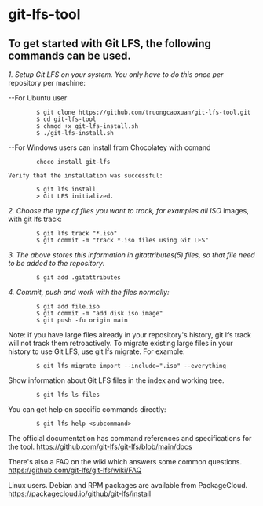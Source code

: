 # git-lfs-tool

## To get started with Git LFS, the following commands can be used.

*1. Setup Git LFS on your system. You only have to do this once per*
    repository per machine:

--For Ubuntu user
```
        $ git clone https://github.com/truongcaoxuan/git-lfs-tool.git
        $ cd git-lfs-tool
        $ chmod +x git-lfs-install.sh
        $ ./git-lfs-install.sh
 ```  
 
 --For Windows users can install from Chocolatey with comand
 ```
         choco install git-lfs
 ```
    Verify that the installation was successful:
```
        $ git lfs install
        > Git LFS initialized.
```
*2. Choose the type of files you want to track, for examples all ISO*
    images, with git lfs track:
```
        $ git lfs track "*.iso"
        $ git commit -m "track *.iso files using Git LFS"
```
*3. The above stores this information in gitattributes(5) files, so
    that file need to be added to the repository:*
```
        $ git add .gitattributes
```
*4. Commit, push and work with the files normally:*
```
        $ git add file.iso
        $ git commit -m "add disk iso image"
        $ git push -fu origin main
```

Note: if you have large files already in your repository's history, git lfs track will not track them retroactively. 
To migrate existing large files in your history to use Git LFS, use git lfs migrate. 
For example:
```
        $ git lfs migrate import --include=".iso" --everything
```
Show information about Git LFS files in the index and working tree.
```
        $ git lfs ls-files
```
You can get help on specific commands directly:
```
        $ git lfs help <subcommand>
```
The official documentation has command references and specifications for the tool. 
https://github.com/git-lfs/git-lfs/blob/main/docs

There's also a FAQ on the wiki which answers some common questions.
https://github.com/git-lfs/git-lfs/wiki/FAQ

Linux users. Debian and RPM packages are available from PackageCloud.
https://packagecloud.io/github/git-lfs/install
